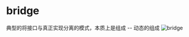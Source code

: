 # bridge

典型的将接口与真正实现分离的模式，本质上是组成 -- 动态的组成
![bridge](http://www.dofactory.com/images/diagrams/net/bridge.gif)

